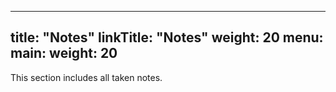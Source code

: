 
---
title: "Notes"
linkTitle: "Notes"
weight: 20
menu:
  main:
    weight: 20
---

<!-- {{% pageinfo %}}
This is a placeholder page that shows you how to use this template site.
{{% /pageinfo %}} -->


This section includes all taken notes.

